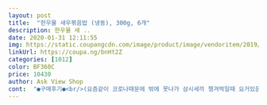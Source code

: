 ```yaml
---
layout: post 
title:  "한우물 새우볶음밥 (냉동), 300g, 6개" 
description: 한우물 새 ..
date: 2020-01-31 12:11:55 
img: https://static.coupangcdn.com/image/product/image/vendoritem/2019/07/17/5009674507/a2657da3-1b48-4324-948b-ef66c5289b44.jpg 
linkUrl: https://coupa.ng/bnHt2Z 
categories: [1012] 
color: BF360C 
price: 10430 
author: Ask View Shop 
cont:  "●구매후기●<br/>(요즘같이 코로나때문에 밖에 못나가 삼시세끼 챙겨먹일때 요거있음 한끼 간편하게 먹일 수 있어 좋네요~)<br/>* 가격 and amp;배송 ㅡ 300g×6개에 11,630원에 로켓와우라서 밤 12시 조금 넘어서 배송완료<br/>* 맛 ㅡ 기본적인 맛의 볶음밥인데 간이 딱 좋았어요 저는~~<br/>* 새우 ㅡ 새우는 한봉지당 정확하진 않지만<br/>* 양 ㅡ 한봉 꺼내서 볶으면 성인여자분 한끼 먹기에 적당해요<br/>* 조리 ㅡ 팬에 기름 조금 두르고 볶아주기만하면 끝<br/>* 총평 ㅡ 간편하고 맛있어서 저는 두번째 구매했었고<br/>2천원에 살수 있는걸 몇배로 받더라구요<br/>=========================================================<br/>개인적인 생각으로 성인남자분은 한봉으로 배부르진 않겠어요<br/>그리고 야채도 넉넉하게 들어있어요~<br/>근데 안에 새우가 생각보다 커서 센불에서 볶으면<br/>다 먹고나면 또 구매할 의사 100프로 입니다<br/>대략 5~6개 내외로 들어있어요~~  새우크기도 작지않아요<br/>더 많을수도 있습니다만 자주 구매해서 먹다보니 거의 일정량이 들어 있는것을 알수 있고 대략 항상 그정도 입니다 한봉지에 2천원 정도이면 진짜 가성비 좋은거 같습니다.<br/><br/>맛있게 익은 깍두기와 한대접 먹으면 아주그냥;;;<br/>맛있어서 두번째 구매~~!!<br/>밥은 다 볶아졌는데 새우가 덜익을때가 있어서<br/>볶음밥 위에 김가루를 잔뜩 뿌려서 주기도 했어요<br/>비록 자숙새우지만요~~<br/>새볶밥 구매 리뷰입니다<br/>생각보다 큰 새우가 통으로 들어있어요.<br/>.<br/><br/>순삭입니다!!! 저는 종종 구매를 할것이고 다 먹으면.<br/> 또 사서 먹을 것입니다!!<br/>신랑이 밥을 못 먹거나 안 먹고 출근을 할때가 많아서 쟁이기 위해서 주문을 또 했습니다  아침에 후라이팬에 부어서 볶아주면 5분도 안 되서 먹을수 있기 때문에 간편하니 자주 주문을 하게 됩니다<br/>아이들 밥줄때 그냥 주기도 했고<br/>아이들은 한봉으로 나눠주니 딱 좋더라고요<br/>암튼~~  맛 좋아요~^^<br/>여기에 자장을 부워서 비벼주기도 했고<br/>여러가지 먹어봐도 가족이 다 같이 먹기엔 새우볶음밥이 제일 가성비가 좋은거 같습니다 어린 아이들이 있어서 매운건 먹기가 힘드니 새우볶음밥이 제일 만만한거 같네요!!!<br/>요리에 자신이 없는분인지  편해서 그런지 모르겠지만 그뒤로 그식당은 안 가게 되었습니다 자라보고 놀란 가슴 솥뚜껑 보고 놀란다고 밖에서 새우볶음밥은 주문을 못하게 되었다는 슬픈이야기입니다<br/>요즘 신랑 출근할때 도시락으로 요거 볶아서 싸주기도해요<br/>일전에 어느 식당에서 새우볶음밥을 주문했는데 왠일입니까 !! 코스트코에서 파는 천일꺼 새우볶음밥을 뜯어서 요리를 하더군요.<br/> 그분은 제가 본줄 모르겠지만 저의 재빠른 눈으로 그 장면을 보았습니다<br/>저희 신랑은 두봉 볶아주니 배부르다 하더라고요<br/>제품명ㅡ새우복음밥.<br/> 내용량ㅡ300g(6봉)                          ☆아이들이 집에 있는 시간이 많아 곰ㅇ새우복음밥을 주문해서 먹다가 한번 다른 제품을 시켜보라고해서  이번엔 한우물 새우복음밥을 주문하게 되었네요 우리 부부가 가게를 운영하는 관계로 아이들끼리 식사를 할때가 많아 간편한 음식을 자꾸 찾게 되네요 이 제품은 비록 냉동 제품이지만 간편하고 배도 든든하게 할뿐만 아니라 가격도 저렴하니 맛있기까지 하니 다들 재구매로 이어지게 하나  봅니다                                                       ☆이 제품은 국내산  쌀로 만들었으며 간편하게  조리가 가능하며 맛과 영양도 좋으며 여러재료(피망,당근,양파등)이 들어 있어 더욱 맛있는것 같습니다(약간의 짭짜름을 중화시키살때엔 계란을 첨가하이면 될거  같고~)                                                   ☆ 전자렌지 조리시ㅡ복음밥을 전자렌지 용기에 옮겨 담아 4분정도 조리하여 드시면 됨(조리시간은 약간의 차이가 있음)                                                                      ☆ 프라이팬  조리시ㅡ중불에서 팬을 가열해 기름을 반수저정도 두르고 냉동복음밥을 넣고 잘저어 4분정도 복아 주시면 맛있는 새우복음밥이 완성(조리후 새우가 덜 익었을시엔 팬의 열기가 있는 중앙 부분으로 새우를 몰아 다시 조리후 드시면됨) 집집마다 조금씩 조리의 차이가 있을수 있으니 그건 각자 알아서 조리해 드시면 될것같네요  꼭 정해진 레시피가 없으니까~~                       ☆조리가 간편하고 냉동식품이지만 든든한 한끼 식사가 되며 국내산 쌀로 탱글탱글하니 맛이 있어 다들 재구매를 하는것 같습니다  앞으로 우리집 간편식은 한우물 새우복음밥으로 쭈욱 갈것같네요<br/>중약불에서 새우도 충분히 익게 천천히 볶아주는게 좋아요<br/>참고하셔서 좋은 구매 하시기 바랍니다;;<br/>편해서 집에서도 자주 먹는만큼 깨끗하게 조리를 했으면 합니다.<br/> 집에서 하면 왜 이런 맛이 안 나는지;; 간이 딱 맞고 질척이지도 않고 고슬고슬하며 양도 많으니 안 살수가 없습니다.<br/><br/>한봉지에 새우도 충분히 들어 있어서 아이들 줄때는 새우를 반씩 나눠서 주면 되니 내가 많네!! 니가많네 !!! 싸울 필요가 없습니다.<br/> 봉지당 새우는 8개씩 들어 있는거 같습니다.<br/><br/>" 
---
```


